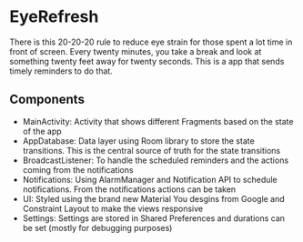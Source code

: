 # EyeRefresh

There is this 20-20-20 rule to reduce eye strain for those spent a lot time in front of screen. Every twenty minutes, you take a break and look at something twenty feet away for twenty seconds. This is a app that sends timely reminders to do that.

## Components
- MainActivity: Activity that shows different Fragments based on the state of the app
- AppDatabase: Data layer using Room library to store the state transitions. This is the central source of truth for the state transitions
- BroadcastListener: To handle the scheduled reminders and the actions coming from the notifications
- Notifications: Using AlarmManager and Notification API to schedule notifications. From the notifications actions can be taken
- UI: Styled using the brand new Material You desgins from Google and Constraint Layout to make the views responsive
- Settings: Settings are stored in Shared Preferences and durations can be set (mostly for debugging purposes)
